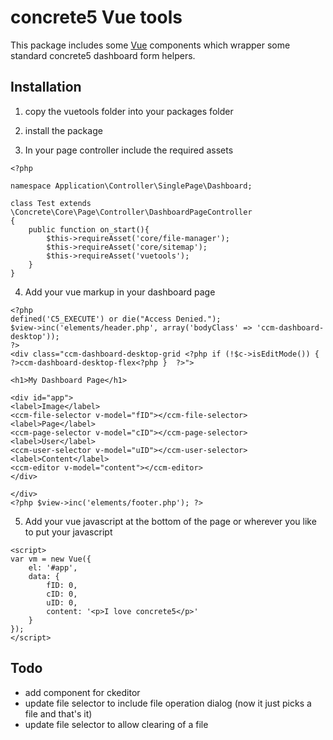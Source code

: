 # concrete5 Vue tools

This package includes some [Vue](https://vuejs.org/) components which wrapper some standard concrete5 dashboard form helpers.

## Installation

1. copy the vuetools folder into your packages folder

2. install the package

3. In your page controller include the required assets

```
<?php

namespace Application\Controller\SinglePage\Dashboard;

class Test extends \Concrete\Core\Page\Controller\DashboardPageController
{
    public function on_start(){
        $this->requireAsset('core/file-manager');
        $this->requireAsset('core/sitemap');
        $this->requireAsset('vuetools');
    }
}
```

4. Add your vue markup in your dashboard page

```
<?php
defined('C5_EXECUTE') or die("Access Denied.");
$view->inc('elements/header.php', array('bodyClass' => 'ccm-dashboard-desktop'));
?>
<div class="ccm-dashboard-desktop-grid <?php if (!$c->isEditMode()) { ?>ccm-dashboard-desktop-flex<?php }  ?>">

<h1>My Dashboard Page</h1>

<div id="app">
<label>Image</label>
<ccm-file-selector v-model="fID"></ccm-file-selector>
<label>Page</label>
<ccm-page-selector v-model="cID"></ccm-page-selector>
<label>User</label>
<ccm-user-selector v-model="uID"></ccm-user-selector>
<label>Content</label>
<ccm-editor v-model="content"></ccm-editor>
</div>

</div>
<?php $view->inc('elements/footer.php'); ?>
```

5. Add your vue javascript at the bottom of the page or wherever you like to put your javascript

```
<script>
var vm = new Vue({
    el: '#app',
    data: {
        fID: 0,
        cID: 0,
        uID: 0,
        content: '<p>I love concrete5</p>'
    }
});
</script>
```

## Todo

* add component for ckeditor
* update file selector to include file operation dialog (now it just picks a file and that's it)
* update file selector to allow clearing of a file


